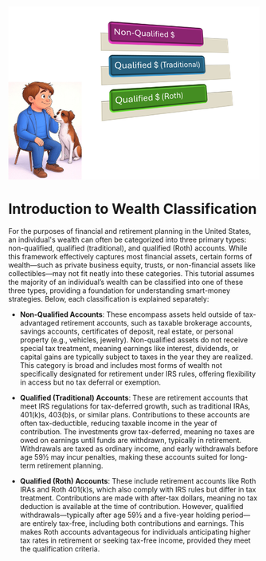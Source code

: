 ![Wealth Classifications](wealth_classifications.png)

# Introduction to Wealth Classification

For the purposes of financial and retirement planning in the United States, an individual's wealth can often be categorized into three primary types: non-qualified, qualified (traditional), and qualified (Roth) accounts. While this framework effectively captures most financial assets, certain forms of wealth—such as private business equity, trusts, or non-financial assets like collectibles—may not fit neatly into these categories. This tutorial assumes the majority of an individual’s wealth can be classified into one of these three types, providing a foundation for understanding smart-money strategies. Below, each classification is explained separately:

* **Non-Qualified Accounts**: These encompass assets held outside of tax-advantaged retirement accounts, such as taxable brokerage accounts, savings accounts, certificates of deposit, real estate, or personal property (e.g., vehicles, jewelry). Non-qualified assets do not receive special tax treatment, meaning earnings like interest, dividends, or capital gains are typically subject to taxes in the year they are realized. This category is broad and includes most forms of wealth not specifically designated for retirement under IRS rules, offering flexibility in access but no tax deferral or exemption.

* **Qualified (Traditional) Accounts**: These are retirement accounts that meet IRS regulations for tax-deferred growth, such as traditional IRAs, 401(k)s, 403(b)s, or similar plans. Contributions to these accounts are often tax-deductible, reducing taxable income in the year of contribution. The investments grow tax-deferred, meaning no taxes are owed on earnings until funds are withdrawn, typically in retirement. Withdrawals are taxed as ordinary income, and early withdrawals before age 59½ may incur penalties, making these accounts suited for long-term retirement planning.

* **Qualified (Roth) Accounts**: These include retirement accounts like Roth IRAs and Roth 401(k)s, which also comply with IRS rules but differ in tax treatment. Contributions are made with after-tax dollars, meaning no tax deduction is available at the time of contribution. However, qualified withdrawals—typically after age 59½ and a five-year holding period—are entirely tax-free, including both contributions and earnings. This makes Roth accounts advantageous for individuals anticipating higher tax rates in retirement or seeking tax-free income, provided they meet the qualification criteria.
